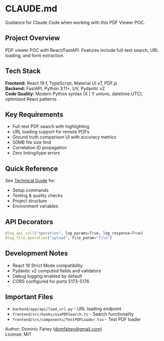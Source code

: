 # CLAUDE.md

Guidance for Claude Code when working with this PDF Viewer POC.

## Project Overview

PDF viewer POC with React/FastAPI. Features include full-text search, URL loading, and form extraction.

## Tech Stack

**Frontend:** React 19.1, TypeScript, Material UI v7, PDF.js  
**Backend:** FastAPI, Python 3.11+, UV, Pydantic v2  
**Code Quality:** Modern Python syntax (X | Y unions, datetime.UTC), optimized React patterns

## Key Requirements

- Full-text PDF search with highlighting
- URL loading support for remote PDFs
- Ground truth comparison UI with accuracy metrics
- 50MB file size limit
- Correlation ID propagation
- Zero linting/type errors

## Quick Reference

See [Technical Guide](docs/TECHNICAL.md) for:
- Setup commands
- Testing & quality checks
- Project structure
- Environment variables

## API Decorators

```python
@log_api_call("operation", log_params=True, log_response=True)
@log_file_operation("upload", file_param="file")
```

## Development Notes

- React 19 Strict Mode compatibility
- Pydantic v2 computed fields and validators
- Debug logging enabled by default
- CORS configured for ports 5173-5176

## Important Files

- `backend/app/api/load_url.py` - URL loading endpoint
- `frontend/src/hooks/usePDFSearch.ts` - Search functionality
- `frontend/src/components/TestPDFLoader.tsx` - Test PDF loader

Author: Dominic Fahey (domfahey@gmail.com)  
License: MIT